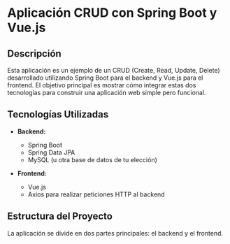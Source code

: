 # Aplicación CRUD con Spring Boot y Vue.js

## Descripción
Esta aplicación es un ejemplo de un CRUD (Create, Read, Update, Delete) desarrollado utilizando Spring Boot para el backend y Vue.js para el frontend. El objetivo principal es mostrar cómo integrar estas dos tecnologías para construir una aplicación web simple pero funcional.

## Tecnologías Utilizadas
- **Backend:**
  - Spring Boot
  - Spring Data JPA
  - MySQL (u otra base de datos de tu elección)
  
- **Frontend:**
  - Vue.js
  - Axios para realizar peticiones HTTP al backend

## Estructura del Proyecto
La aplicación se divide en dos partes principales: el backend y el frontend.
